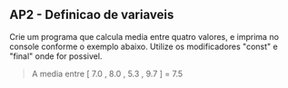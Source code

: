 ## AP2 - Definicao de variaveis

Crie um programa que calcula media entre quatro valores, e imprima no console conforme o exemplo abaixo. Utilize os
modificadores "const" e "final" onde for possivel.

> A media entre [ 7.0 , 8.0 , 5.3 , 9.7 ] = 7.5